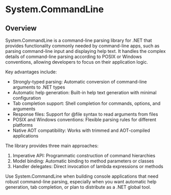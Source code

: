 # System.CommandLine

## Overview

System.CommandLine is a command-line parsing library for .NET that provides functionality commonly needed by command-line apps, such as parsing command-line input and displaying help text. It handles the complex details of command-line parsing according to POSIX or Windows conventions, allowing developers to focus on their application logic.

Key advantages include:

- Strongly-typed parsing: Automatic conversion of command-line arguments to .NET types
- Automatic help generation: Built-in help text generation with minimal configuration
- Tab completion support: Shell completion for commands, options, and arguments
- Response files: Support for @file syntax to read arguments from files
- POSIX and Windows conventions: Flexible parsing rules for different platforms
- Native AOT compatibility: Works with trimmed and AOT-compiled applications

The library provides three main approaches:

1. Imperative API: Programmatic construction of command hierarchies
2. Model binding: Automatic binding to method parameters or classes
3. Handler delegates: Direct invocation of lambda expressions or methods

Use System.CommandLine when building console applications that need robust command-line parsing, especially when you want automatic help generation, tab completion, or plan to distribute as a .NET global tool.
